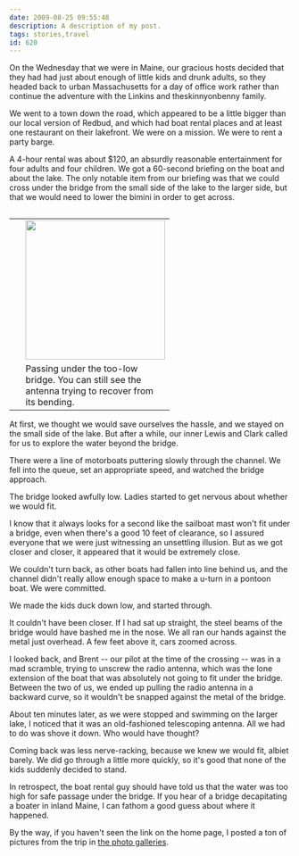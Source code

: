 ```yaml
---
date: 2009-08-25 09:55:48
description: A description of my post.
tags: stories,travel
id: 620
---
```

On the Wednesday that we were in Maine, our gracious hosts decided that they had had just about enough of little kids and drunk adults, so they headed back to urban Massachusetts for a day of office work rather than continue the adventure with the Linkins and theskinnyonbenny family.

We went to a town down the road, which appeared to be a little bigger than our local version of Redbud, and which had boat rental places and at least one restaurant on their lakefront.  We were on a mission.  We were to rent a party barge.
<!--more-->
A 4-hour rental was about $120, an absurdly reasonable entertainment for four adults and four children.  We got a 60-second briefing on the boat and about the lake.  The only notable item from our briefing was that we could cross under the bridge from the small side of the lake to the larger side, but that we would need to lower the bimini in order to get across.

<table cellpadding="2" align="right"><tr><td width="5" rowspan="2"><spacer type="block" width="5" height="1"></td><td width="250" ><img src="http://theskinnyonbenny.com/img/gal/056%20-%20Maine%20Trip%202009%20-%20vol%202/resIMG_20090805_0286.JPG" width="250"></td></tr><tr><td class="caption" width="250">Passing under the too-low bridge.  You can still see the antenna trying to recover from its bending.</td></tr></table>

At first, we thought we would save ourselves the hassle, and we stayed on the small side of the lake.  But after a while, our inner Lewis and Clark called for us to explore the water beyond the bridge.

There were a line of motorboats puttering slowly through the channel.  We fell into the queue, set an appropriate speed, and watched the bridge approach.

The bridge looked awfully low.  Ladies started to get nervous about whether we would fit.

I know that it always looks for a second like the sailboat mast won't fit under a bridge, even when there's a good 10 feet of clearance, so I assured everyone that we were just witnessing an unsettling illusion.  But as we got closer and closer, it appeared that it would be extremely close.

We couldn't turn back, as other boats had fallen into line behind us, and the channel didn't really allow enough space to make a u-turn in a pontoon boat.  We were committed.

We made the kids duck down low, and started through.

It couldn't have been closer.  If I had sat up straight, the steel beams of the bridge would have bashed me in the nose.  We all ran our hands against the metal just overhead.  A few feet above it, cars zoomed across.

I looked back, and Brent -- our pilot at the time of the crossing -- was in a mad scramble, trying to unscrew the radio antenna, which was the lone extension of the boat that was absolutely not going to fit under the bridge.  Between the two of us, we ended up pulling the radio antenna in a backward curve, so it wouldn't be snapped against the metal of the bridge.

About ten minutes later, as we were stopped and swimming on the larger lake, I noticed that it was an old-fashioned telescoping antenna.  All we had to do was shove it down.  Who would have thought?

Coming back was less nerve-racking, because we knew we would fit, albiet barely.  We did go through a little more quickly, so it's good that none of the kids suddenly decided to stand.  

In retrospect, the boat rental guy should have told us that the water was too high for safe passage under the bridge.  If you hear of a bridge decapitating a boater in inland Maine, I can fathom a good guess about where it happened.

By the way, if you haven't seen the link on the home page, I posted a ton of pictures from the trip in <a href="/pgHome.php">the photo galleries</a>.
